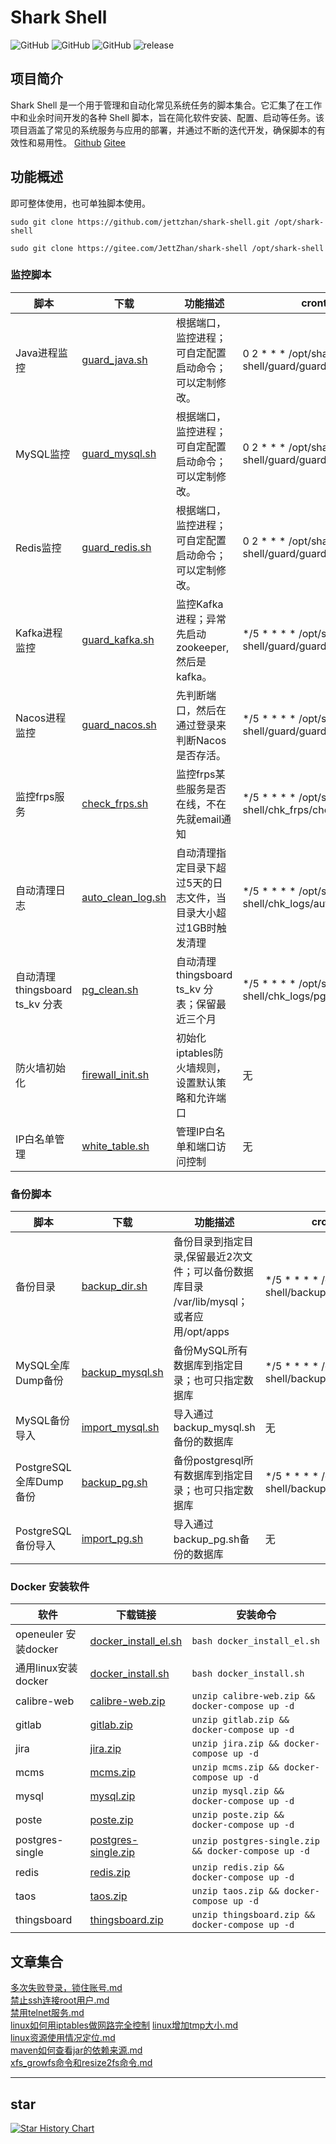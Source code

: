 # Shark Shell

![GitHub](https://img.shields.io/github/license/jettzhan/shark-shell?style=flat-square)
![GitHub](https://img.shields.io/github/stars/jettzhan/shark-shell?style=flat-square)
![GitHub](https://img.shields.io/github/forks/jettzhan/shark-shell?style=flat-square)
![release](https://img.shields.io/github/v/release/jettzhan/shark-shell)

## 项目简介

Shark Shell 是一个用于管理和自动化常见系统任务的脚本集合。它汇集了在工作中和业余时间开发的各种 Shell
脚本，旨在简化软件安装、配置、启动等任务。该项目涵盖了常见的系统服务与应用的部署，并通过不断的迭代开发，确保脚本的有效性和易用性。 [Github](https://github.com/jettzhan/shark-shell) [Gitee](https://gitee.com/JettZhan/shark-shell)

## 功能概述

即可整体使用，也可单独脚本使用。

```shell
sudo git clone https://github.com/jettzhan/shark-shell.git /opt/shark-shell
```

```shell
sudo git clone https://gitee.com/JettZhan/shark-shell /opt/shark-shell
```

### 监控脚本

| 脚本                           | 下载                                                           | 功能描述                                                         | crontab                                                 |
| ------------------------------ | -------------------------------------------------------------- | ---------------------------------------------------------------- | ------------------------------------------------------- |
| Java进程监控                   | [guard_java.sh](https://noodb.com/sharkshell/guard/guard_java.sh)        | 根据端口，监控进程；可自定配置启动命令；可以定制修改。           | 0 2 * * * /opt/shark-shell/guard/guard_java.sh          |
| MySQL监控                      | [guard_mysql.sh](https://noodb.com/sharkshell/guard/guard_mysql.sh)       | 根据端口，监控进程；可自定配置启动命令；可以定制修改。           | 0 2 * * * /opt/shark-shell/guard/guard_mysql.sh         |
| Redis监控                      | [guard_redis.sh](https://noodb.com/sharkshell/guard/guard_redis.sh)       | 根据端口，监控进程；可自定配置启动命令；可以定制修改。           | 0 2 * * * /opt/shark-shell/guard/guard_redis.sh         |
| Kafka进程监控                  | [guard_kafka.sh](https://noodb.com/sharkshell/guard/guard_kafka.sh)       | 监控Kafka进程；异常先启动zookeeper,然后是kafka。                 | */5 * * * * /opt/shark-shell/guard/guard_kafka.sh       |
| Nacos进程监控                  | [guard_nacos.sh](https://noodb.com/sharkshell/guard/guard_nacos.sh)       | 先判断端口，然后在通过登录来判断Nacos 是否存活。                 | */5 * * * * /opt/shark-shell/guard/guard_nacos.sh       |
| 监控frps服务                   | [check_frps.sh](https://noodb.com/sharkshell/chk_frps/check_frps.sh)     | 监控frps某些服务是否在线，不在先就email通知                      | */5 * * * * /opt/shark-shell/chk_frps/check_frps.sh     |
| 自动清理日志                   | [auto_clean_log.sh](https://noodb.com/sharkshell/chk_logs/auto_clean_log.sh) | 自动清理指定目录下超过5天的日志文件，当目录大小超过1GB时触发清理 | */5 * * * * /opt/shark-shell/chk_logs/auto_clean_log.sh |
| 自动清理thingsboard ts_kv 分表 | [pg_clean.sh](https://noodb.com/sharkshell/chk_logs/pg_clean.sh) | 自动清理thingsboard ts_kv 分表；保留最近三个月 | */5 * * * * /opt/shark-shell/chk_logs/pg_clean.sh |
| 防火墙初始化 | [firewall_init.sh](https://noodb.com/sharkshell/firewall/firewall_init.sh) | 初始化iptables防火墙规则，设置默认策略和允许端口 | 无 |
| IP白名单管理 | [white_table.sh](https://noodb.com/sharkshell/firewall/white_table.sh) | 管理IP白名单和端口访问控制 | 无 |

### 备份脚本

| 脚本                   | 下载                                                       | 功能描述                                                                                 | crontab                                           |
| ---------------------- | ---------------------------------------------------------- | ---------------------------------------------------------------------------------------- | ------------------------------------------------- |
| 备份目录               | [backup_dir.sh](https://noodb.com/sharkshell/backup/backup_dir.sh)   | 备份目录到指定目录,保留最近2次文件；可以备份数据库目录 /var/lib/mysql；或者应用/opt/apps | */5 * * * * /opt/shark-shell/backup/backup_dir.sh |
| MySQL全库Dump备份      | [backup_mysql.sh](https://noodb.com/sharkshell/backup/backup_mysql.sh) | 备份MySQL所有数据库到指定目录；也可只指定数据库                                          | */5 * * * * /opt/shark-shell/backup/backup_dir.sh |
| MySQL备份导入          | [import_mysql.sh](https://noodb.com/sharkshell/backup/import_mysql.sh) | 导入通过backup_mysql.sh备份的数据库                                                      | 无                                                |
| PostgreSQL全库Dump备份 | [backup_pg.sh](https://noodb.com/sharkshell/backup/backup_pg.sh)    | 备份postgresql所有数据库到指定目录；也可只指定数据库                                     | */5 * * * * /opt/shark-shell/backup/backup_pg.sh  |
| PostgreSQL备份导入     | [import_pg.sh](https://noodb.com/sharkshell/backup/import_pg.sh)    | 导入通过backup_pg.sh备份的数据库                                                         | 无                                                |

### Docker 安装软件

| 软件                 | 下载链接                                                         | 安装命令                                            |
| -------------------- | ---------------------------------------------------------------- | --------------------------------------------------- |
| openeuler 安装docker | [docker_install_el.sh](https://noodb.com/sharkshell/dockers/docker_install_el.sh) | `bash docker_install_el.sh`                         |
| 通用linux安装docker  | [docker_install.sh](https://noodb.com/sharkshell/dockers/docker_install.sh) | `bash docker_install.sh`                         |
| calibre-web          | [calibre-web.zip](https://noodb.com/sharkshell/dockers/calibre-web.zip)      | `unzip calibre-web.zip && docker-compose up -d`     |
| gitlab               | [gitlab.zip](https://noodb.com/sharkshell/dockers/gitlab.zip)           | `unzip gitlab.zip && docker-compose up -d`          |
| jira                 | [jira.zip](https://noodb.com/sharkshell/dockers/jira.zip)             | `unzip jira.zip && docker-compose up -d`            |
| mcms                 | [mcms.zip](https://noodb.com/sharkshell/dockers/mcms.zip)             | `unzip mcms.zip && docker-compose up -d`            |
| mysql                | [mysql.zip](https://noodb.com/sharkshell/dockers/mysql.zip)            | `unzip mysql.zip && docker-compose up -d`           |
| poste                | [poste.zip](https://noodb.com/sharkshell/dockers/poste.zip)            | `unzip poste.zip && docker-compose up -d`           |
| postgres-single      | [postgres-single.zip](https://noodb.com/sharkshell/dockers/postgres-single.zip)  | `unzip postgres-single.zip && docker-compose up -d` |
| redis                | [redis.zip](https://noodb.com/sharkshell/dockers/redis.zip)            | `unzip redis.zip && docker-compose up -d`           |
| taos                 | [taos.zip](https://noodb.com/sharkshell/dockers/taos.zip)             | `unzip taos.zip && docker-compose up -d`            |
| thingsboard          | [thingsboard.zip](https://noodb.com/sharkshell/dockers/thingsboard.zip)      | `unzip thingsboard.zip && docker-compose up -d`     |


## 文章集合

[多次失败登录，锁住账号.md](./0doc/多次失败登录，锁住账号.md)   
[禁止ssh连接root用户.md](./0doc/禁止ssh连接root用户.md)   
[禁用telnet服务.md](./0doc/禁用telnet服务.md)   
[linux如何用iptables做网路完全控制](./firewall/README.md)
[linux增加tmp大小.md](./0doc/linux增加tmp大小.md)   
[linux资源使用情况定位.md](./0doc/linux资源使用情况定位.md)   
[maven如何查看jar的依赖来源.md](./0doc/maven如何查看jar的依赖来源.md)   
[xfs_growfs命令和resize2fs命令.md](./0doc/xfs_growfs命令和resize2fs命令.md)

---

## star

[![Star History Chart](https://api.star-history.com/svg?repos=jettzhan/shark-shell&type=Date)](https://www.star-history.com/#jettzhan/shark-shell&Date)
